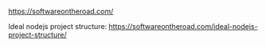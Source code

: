 https://softwareontheroad.com/

Ideal nodejs project structure: https://softwareontheroad.com/ideal-nodejs-project-structure/

